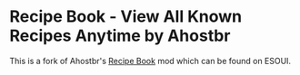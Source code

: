 # Recipe Book - View All Known Recipes Anytime by Ahostbr

This is a fork of Ahostbr's [Recipe Book](http://www.esoui.com/downloads/info299-RecipeBook-ViewAllKnownRecipesAnytime.html) mod which can be found on ESOUI.
